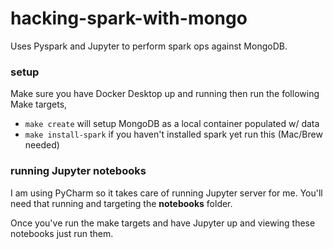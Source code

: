 # hacking-spark-with-mongo

Uses Pyspark and Jupyter to perform spark ops against MongoDB.

### setup
Make sure you have Docker Desktop up and running then run the following Make targets,
- `make create` will setup MongoDB as a local container populated w/ data
- `make install-spark` if you haven't installed spark yet run this (Mac/Brew needed)

### running Jupyter notebooks
I am using PyCharm so it takes care of running Jupyter server for me. You'll need that running and targeting the __notebooks__ folder.

Once you've run the make targets and have Jupyter up and viewing these notebooks just run them.
